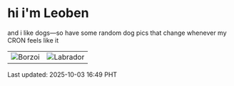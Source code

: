 # hi i'm Leoben

and i like dogs—so have some random dog pics that change whenever my CRON feels like it

|  |  |
|--------|----------|
| ![Borzoi](https://random-dog-vercel.vercel.app/api/random-borzoi?v=1759481357) | ![Labrador](https://random-dog-vercel.vercel.app/api/random-labrador?v=1759481357) |

Last updated: 2025-10-03 16:49 PHT
